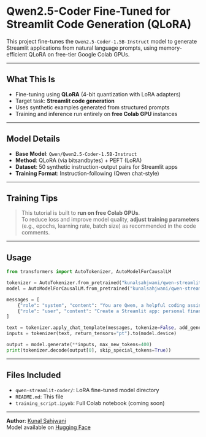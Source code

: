 #  Qwen2.5-Coder  Fine-Tuned for Streamlit Code Generation (QLoRA)

This project fine-tunes the `Qwen2.5-Coder-1.5B-Instruct` model to generate Streamlit applications from natural language prompts, using memory-efficient QLoRA on free-tier Google Colab GPUs.

---

##  What This Is

- Fine-tuning using **QLoRA** (4-bit quantization with LoRA adapters)
- Target task: **Streamlit code generation**
- Uses synthetic examples generated from structured prompts
- Training and inference run entirely on **free Colab GPU** instances

---

##  Model Details

- **Base Model**: `Qwen/Qwen2.5-Coder-1.5B-Instruct`
- **Method**: QLoRA (via bitsandbytes) + PEFT (LoRA)
- **Dataset**: 50 synthetic instruction-output pairs for Streamlit apps
- **Training Format**: Instruction-following (Qwen chat-style)

---

##  Training Tips

>  This tutorial is built to **run on free Colab GPUs**.  
> To reduce loss and improve model quality, **adjust training parameters** (e.g., epochs, learning rate, batch size) as recommended in the code comments.


---
##  Usage

```python
from transformers import AutoTokenizer, AutoModelForCausalLM

tokenizer = AutoTokenizer.from_pretrained("kunalsahjwani/qwen-streamlit-coder")
model = AutoModelForCausalLM.from_pretrained("kunalsahjwani/qwen-streamlit-coder")

messages = [
    {"role": "system", "content": "You are Qwen, a helpful coding assistant. Generate clean, working code."},
    {"role": "user", "content": "Create a Streamlit app: personal finance tracker with charts"}
]

text = tokenizer.apply_chat_template(messages, tokenize=False, add_generation_prompt=True)
inputs = tokenizer(text, return_tensors="pt").to(model.device)

output = model.generate(**inputs, max_new_tokens=400)
print(tokenizer.decode(output[0], skip_special_tokens=True))
```

---

##  Files Included

- `qwen-streamlit-coder/`: LoRA fine-tuned model directory
- `README.md`: This file
- `training_script.ipynb`: Full Colab notebook (coming soon)



---

**Author**: [Kunal Sahjwani](https://www.linkedin.com/in/kunalsahjwani)  
Model available on [Hugging Face](https://huggingface.co/kunalsahjwani/qwen-streamlit-coder)
